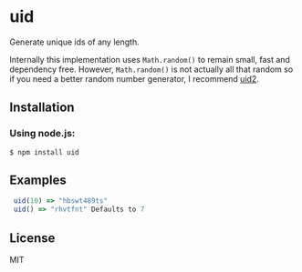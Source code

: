 
# uid

  Generate unique ids of any length.
  
  Internally this implementation uses `Math.random()` to remain small, fast and dependency free. However, `Math.random()` is not actually all that random so if you need a better random number generator, I recommend [uid2](https://github.com/coreh/uid2).

## Installation

### Using node.js:

    $ npm install uid

## Examples

```js
 uid(10) => "hbswt489ts"
 uid() => "rhvtfnt" Defaults to 7
```

## License

  MIT
